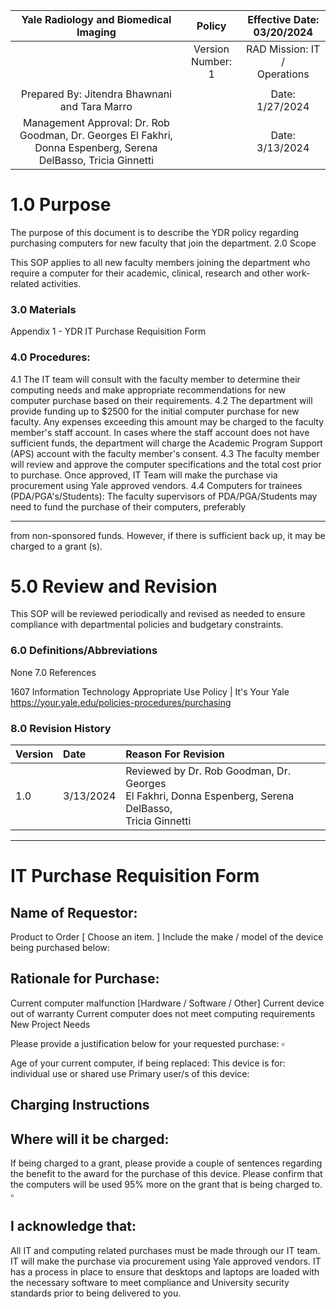 | Yale Radiology and Biomedical Imaging | Policy | Effective Date: 03/20/2024 |
| :--: | :--: | :--: |
|  | Version Number: <br> 1 | RAD Mission: IT / <br> Operations |
|  |  |  |
| Prepared By: Jitendra Bhawnani and Tara Marro |  | Date: 1/27/2024 |
| Management Approval: Dr. Rob Goodman, Dr. Georges El Fakhri, Donna Espenberg, Serena DelBasso, Tricia Ginnetti |  | Date: 3/13/2024 |

# 1.0 Purpose 

The purpose of this document is to describe the YDR policy regarding purchasing computers for new faculty that join the department.
2.0 Scope

This SOP applies to all new faculty members joining the department who require a computer for their academic, clinical, research and other work-related activities.

### 3.0 Materials

Appendix 1 - YDR IT Purchase Requisition Form

### 4.0 Procedures:

4.1 The IT team will consult with the faculty member to determine their computing needs and make appropriate recommendations for new computer purchase based on their requirements.
4.2 The department will provide funding up to $\$ 2500$ for the initial computer purchase for new faculty. Any expenses exceeding this amount may be charged to the faculty member's staff account. In cases where the staff account does not have sufficient funds, the department will charge the Academic Program Support (APS) account with the faculty member's consent.
4.3 The faculty member will review and approve the computer specifications and the total cost prior to purchase. Once approved, IT Team will make the purchase via procurement using Yale approved vendors.
4.4 Computers for trainees (PDA/PGA's/Students): The faculty supervisors of PDA/PGA/Students may need to fund the purchase of their computers, preferably

---

from non-sponsored funds. However, if there is sufficient back up, it may be charged to a grant (s).

# 5.0 Review and Revision 

This SOP will be reviewed periodically and revised as needed to ensure compliance with departmental policies and budgetary constraints.

### 6.0 Definitions/Abbreviations

None
7.0 References

1607 Information Technology Appropriate Use Policy | It's Your Yale
https://your.yale.edu/policies-procedures/purchasing

### 8.0 Revision History

| Version | Date | Reason For Revision |
| :-- | :-- | :-- |
| 1.0 | $3 / 13 / 2024$ | Reviewed by Dr. Rob Goodman, Dr. Georges <br> El Fakhri, Donna Espenberg, Serena DelBasso, <br> Tricia Ginnetti |

---

# IT Purchase Requisition Form 

## Name of Requestor:

Product to Order [ Choose an item. ] Include the make / model of the device being purchased below:

## Rationale for Purchase:

Current computer malfunction [Hardware / Software / Other]
Current device out of warranty
Current computer does not meet computing requirements
New Project Needs

Please provide a justification below for your requested purchase:
$\square$

Age of your current computer, if being replaced:
This device is for: individual use or shared use
Primary user/s of this device:

## Charging Instructions

## Where will it be charged:

If being charged to a grant, please provide a couple of sentences regarding the benefit to the award for the purchase of this device. Please confirm that the computers will be used $95 \%$ more on the grant that is being charged to.
$\square$

## I acknowledge that:

All IT and computing related purchases must be made through our IT team. IT will make the purchase via procurement using Yale approved vendors. IT has a process in place to ensure that desktops and laptops are loaded with the necessary software to meet compliance and University security standards prior to being delivered to you.